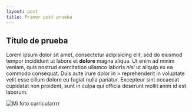 ```yaml
---
layout: post
title: Primer post prueba
---
```


## Título de prueba

Lorem ipsum dolor sit amet, consectetur adipisicing elit, sed do eiusmod tempor incididunt ut labore et **dolore** magna aliqua. Ut enim ad minim veniam, quis nostrud exercitation ullamco laboris _nisi_ ut aliquip ex ea commodo consequat. Duis aute irure dolor in > reprehenderit in voluptate velit esse cillum dolore eu fugiat nulla pariatur. Excepteur sint occaecat cupidatat non proident, sunt in culpa qui officia deserunt mollit anim id est laborum.

![Mi foto curricularrrr](http://m.c.lnkd.licdn.com/mpr/mpr/shrink_200_200/p/2/000/19b/308/381abba.jpg)
